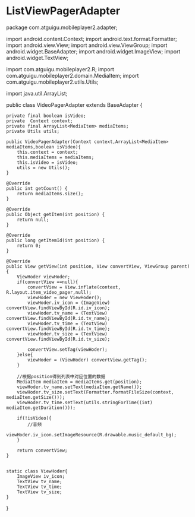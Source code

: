 ListViewPagerAdapter
===

package com.atguigu.mobileplayer2.adapter;

import android.content.Context;
import android.text.format.Formatter;
import android.view.View;
import android.view.ViewGroup;
import android.widget.BaseAdapter;
import android.widget.ImageView;
import android.widget.TextView;

import com.atguigu.mobileplayer2.R;
import com.atguigu.mobileplayer2.domain.MediaItem;
import com.atguigu.mobileplayer2.utils.Utils;

import java.util.ArrayList;


public class VideoPagerAdapter extends BaseAdapter {

    private final boolean isVideo;
    private  Context context;
    private final ArrayList<MediaItem> mediaItems;
    private Utils utils;

    public VideoPagerAdapter(Context context,ArrayList<MediaItem> mediaItems,boolean isVideo){
        this.context = context;
        this.mediaItems = mediaItems;
        this.isVideo = isVideo;
        utils = new Utils();
    }

    @Override
    public int getCount() {
        return mediaItems.size();
    }

    @Override
    public Object getItem(int position) {
        return null;
    }

    @Override
    public long getItemId(int position) {
        return 0;
    }

    @Override
    public View getView(int position, View convertView, ViewGroup parent) {
        ViewHoder viewHoder;
        if(convertView ==null){
            convertView = View.inflate(context, R.layout.item_video_pager,null);
            viewHoder = new ViewHoder();
            viewHoder.iv_icon = (ImageView) convertView.findViewById(R.id.iv_icon);
            viewHoder.tv_name = (TextView) convertView.findViewById(R.id.tv_name);
            viewHoder.tv_time = (TextView) convertView.findViewById(R.id.tv_time);
            viewHoder.tv_size = (TextView) convertView.findViewById(R.id.tv_size);

            convertView.setTag(viewHoder);
        }else{
            viewHoder = (ViewHoder) convertView.getTag();
        }

        //根据position得到列表中对应位置的数据
        MediaItem mediaItem = mediaItems.get(position);
        viewHoder.tv_name.setText(mediaItem.getName());
        viewHoder.tv_size.setText(Formatter.formatFileSize(context, mediaItem.getSize()));
        viewHoder.tv_time.setText(utils.stringForTime((int) mediaItem.getDuration()));

        if(!isVideo){
            //音频
            viewHoder.iv_icon.setImageResource(R.drawable.music_default_bg);
        }

        return convertView;
    }


    static class ViewHoder{
        ImageView iv_icon;
        TextView tv_name;
        TextView tv_time;
        TextView tv_size;
    }

}



